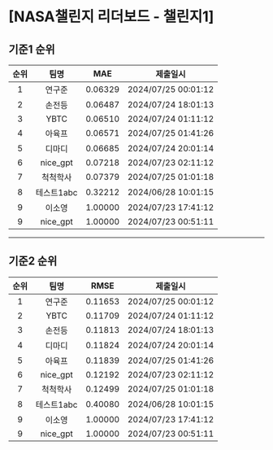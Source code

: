 # [NASA챌린지 리더보드 - 챌린지1]
## 기준1 순위
| 순위 | 팀명 | MAE | 제출일시 |
|:----:|:----:|:-----:|:----:|
| 1 | 연구준 | 0.06329 | 2024/07/25 00:01:12 |
| 2 | 손전등 | 0.06487 | 2024/07/24 18:01:13 |
| 3 | YBTC | 0.06510 | 2024/07/24 01:11:12 |
| 4 | 아육프 | 0.06571 | 2024/07/25 01:41:26 |
| 5 | 디마디 | 0.06685 | 2024/07/24 20:01:14 |
| 6 | nice_gpt | 0.07218 | 2024/07/23 02:11:12 |
| 7 | 척척학사 | 0.07379 | 2024/07/25 01:01:18 |
| 8 | 테스트1abc | 0.32212 | 2024/06/28 10:01:15 |
| 9 | 이소영 | 1.00000 | 2024/07/23 17:41:12 |
| 9 | nice_gpt | 1.00000 | 2024/07/23 00:51:11 |
___
## 기준2 순위
| 순위 | 팀명 | RMSE | 제출일시 |
|:----:|:----:|:-----:|:----:|
| 1 | 연구준 | 0.11653 | 2024/07/25 00:01:12 |
| 2 | YBTC | 0.11709 | 2024/07/24 01:11:12 |
| 3 | 손전등 | 0.11813 | 2024/07/24 18:01:13 |
| 4 | 디마디 | 0.11824 | 2024/07/24 20:01:14 |
| 5 | 아육프 | 0.11839 | 2024/07/25 01:41:26 |
| 6 | nice_gpt | 0.12192 | 2024/07/23 02:11:12 |
| 7 | 척척학사 | 0.12499 | 2024/07/25 01:01:18 |
| 8 | 테스트1abc | 0.40080 | 2024/06/28 10:01:15 |
| 9 | 이소영 | 1.00000 | 2024/07/23 17:41:12 |
| 9 | nice_gpt | 1.00000 | 2024/07/23 00:51:11 |

